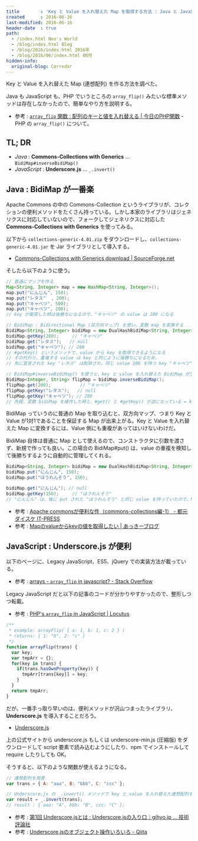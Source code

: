 ```yaml
---
title        : 'Key と Value を入れ替えた Map を取得する方法 : Java と JavaScript 編'
created      : 2016-06-16
last-modified: 2016-06-16
header-date  : true
path:
  - /index.html Neo's World
  - /blog/index.html Blog
  - /blog/2016/index.html 2016年
  - /blog/2016/06/index.html 06月
hidden-info:
  original-blog: Corredor
---
```


Key と Value を入れ替えた Map (連想配列) を作る方法を調べた。

Java も JavaScript も、PHP でいうところの `array_flip()` みたいな標準メソッドは存在しなかったので、簡単なやり方を説明する。

- 参考 : [`array_flip` 関数 : 配列のキーと値を入れ替える | 今日のPHP関数](http://smcx.jp/post/284) - PHP の `array_flip()` について。

## TL; DR

- *Java* : **Commons-Collections with Generics** … `BidiMap#inverseBidiMap()`
- *JavaScript* : **Underscore.js** … `_.invert()`

## Java : BidiMap が一番楽

Apache Commons の中の Commons-Collection というライブラリが、コレクションの便利メソッドをたくさん持っている。しかし本家のライブラリはジェネリクスに対応していないので、フォークしてジェネリクスに対応した **Commons-Collections with Generics** を使ってみる。

以下から `collections-generic-4.01.zip` をダウンロードし、`collections-generic-4.01.jar` を Jar ライブラリとして導入する。

- [Commons-Collections with Generics download | SourceForge.net](https://sourceforge.net/projects/collections/?source=typ_redirect)

そしたら以下のように使う。

```java
// 普通にマップを作る
Map<String, Integer> map = new HashMap<String, Integer>();
map.put("にんじん", 150);
map.put("レタス"  , 200);
map.put("キャベツ", 500);
map.put("キャベツ", 200);
// key が衝突した時は後勝ちになるので、"キャベツ" の value は 200 になる

// BidiMap : Bidirectional Map (双方向マップ) を使い、変数 map を変換する
BidiMap<String, Integer> bidiMap = new DualHashBidiMap<String, Integer>(map);
bidiMap.getKey(200);     // "キャベツ"
bidiMap.get("レタス");   // null
bidiMap.get("キャベツ"); // 200
// #getKey() というメソッドで、value から key を取得できるようになる
// その代わり、重複する value は key と同じように後勝ちになるため、
// 先に宣言された key "レタス" は削除され、同じ value 200 を持つ key "キャベツ" だけが格納されている

// BidiMap#inverseBidiMap() を使うと、key と value を入れ替えた BidiMap が生成できる
BidiMap<Integer, String> flipMap = bidiMap.inverseBidiMap();
flipMap.get(200);           // "キャベツ"
flipMap.getKey("レタス");   // null
flipMap.getKey("キャベツ"); // 200
// 先程、変数 bidiMap を操作した時と、#get() と #getKey() が逆になっている = key と value が入れ替わっている
```

BidiMap っていうのに普通の Map を取り込むと、双方向マップ、つまり Key と Value が1対1であることを保証する Map が出来上がる。Key と Value を入れ替えた Map に変換するには、Value 側にも重複があってはいけないわけだ。

BidiMap 自体は普通に Map として使えるので、コンストラクタに引数を渡さず、新規で作っても良い。この場合の BidiMap#put() は、value の重複を検知して後勝ちするように自動的に管理してくれる。

```java
BidiMap<String, Integer> bidiMap = new DualHashBidiMap<String, Integer>();
bidiMap.put("にんじん", 150);
bidiMap.put("ほうれんそう", 150);

bidiMap.get("にんじん"); // null
bidiMap.getKey(150);     // "ほうれんそう"
// "にんじん" は、後に put された "ほうれんそう" と同じ value を持っていたので、Map から remove されていた。
```

- 参考 : [Apache commonsが便利な件（commons-collections編-1） - 都元ダイスケ IT-PRESS](http://d.hatena.ne.jp/daisuke-m/20081123/1227401578)
- 参考 : [Mapのvalueからkeyの値を取得したい | あっきーブログ](http://akky-gratama.jugem.jp/?eid=4)

## JavaScript : Underscore.js が便利

以下のページに、Legacy JavaScript、ES5、jQuery での実装方法が載っている。

- 参考 : [arrays - `array_flip` in javascript? - Stack Overflow](http://stackoverflow.com/questions/1159277/array-flip-in-javascript)

Legacy JavaScript だと以下の記事のコードが分かりやすかったので、整形しつつ転載。

- 参考 : [PHP's `array_flip` in JavaScript | Locutus](http://locutus.io/php/array/array_flip/)

```javascript
/**
 * example: arrayFlip( { a: 1, b: 1, c: 2 } )
 * returns: { 1: "b", 2: "c" }
 */
function arrayFlip(trans) {
  var key;
  var tmpArr = {};
  for(key in trans) {
    if(trans.hasOwnProperty(key)) {
      tmpArr[trans[key]] = key;
    }
  }
  return tmpArr;
}
```

だが、一番手っ取り早いのは、便利メソッドが沢山つまったライブラリ、**Underscore.js** を導入することだろう。

- [Underscore.js](http://underscorejs.org/)

上の公式サイトから underscore.js もしくは underscore-min.js (圧縮版) をダウンロードして script 要素で読み込むようにしたり、npm でインストールして require したりしても OK。

そうすると、以下のような関数が使えるようになる。

```javascript
// 連想配列を用意
var trans = { A: "aaa", B: "bbb", C: "ccc" };

// Underscore.js の _.invert() メソッドで key と value を入れ替えた連想配列を取得する
var result = _.invert(trans);
// result : { aaa: "A", bbb: "B", ccc: "C" };
```

- 参考 : [第1回 Underscore.jsとは : Underscore.jsの入り口｜gihyo.jp … 技術評論社](http://gihyo.jp/dev/serial/01/underscorejs/0001)
- 参考 : [Underscore.jsのオブジェクト操作いろいろ - Qiita](http://qiita.com/NobuyaIshikawa/items/d102dc221672b9bc1743#_invertobject)
